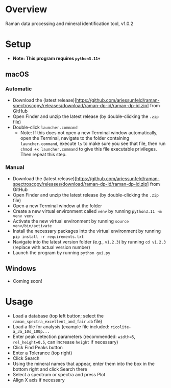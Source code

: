 # Overview

Raman data processing and mineral identification tool, v1.0.2

# Setup

- **Note: This program requires `python3.11+`**

## macOS

### Automatic
- Download the (latest release)[https://github.com/ariessunfeld/raman-spectroscopy/releases/download/raman-dp-id/raman-dp-id.zip] from GitHub
- Open Finder and unzip the latest release (by double-clicking the `.zip` file)
- Double-click `launcher.command`
  - Note: If this does not open a new Terminal window automatically, open the Terminal, navigate to the folder containing `launcher.command`, execute `ls` to make sure you see that file, then run `chmod +x launcher.command` to give this file executable privileges. Then repeat this step.

### Manual
- Download the (latest release)[https://github.com/ariessunfeld/raman-spectroscopy/releases/download/raman-dp-id/raman-dp-id.zip] from GitHub
- Open Finder and unzip the latest release (by double-clicking the `.zip` file)
- Open a new Terminal window at the folder
- Create a new virtual environment called `venv` by running `python3.11 -m venv venv`
- Activate the new virtual environment by running `source venv/bin/activate`
- Install the necessary packages into the virtual environment by running `pip install -r requirements.txt`
- Navigate into the latest version folder (e.g., `v1.2.3`) by running `cd v1.2.3` (replace with actual version number)
- Launch the program by running `python gui.py`

## Windows

- Coming soon!

# Usage

- Load a database (top left button; select the `raman_spectra_excellent_and_fair.db` file)
- Load a file for analysis (example file included: `ricolite-a_3a_10s_100p...`
- Enter peak detection parameters (recommended: `width=5`, `rel_height=0.5`, can increase `height` if necessary)
- Click Find Peaks button
- Enter a Tolerance (top right)
- Click Search
- Using the mineral names that appear, enter them into the box in the bottom right and click Search there
- Select a spectrum or spectra and press Plot
- Align X axis if necessary



